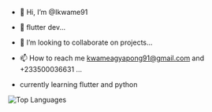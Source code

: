 - 👋 Hi, I’m @Ikwame91

- 🌱 flutter dev...
- 💞️ I’m looking to collaborate on projects...
- 📫 How to reach me kwameagyapong91@gmail.com and +233500036631 ...
- currently learning flutter and python

<!---
Ikwame91/Ikwame91 is a ✨ special ✨ repository because its `README.md` (this file) appears on your GitHub profile.
You can click the Preview link to take a look at your changes.
--->
![Top Languages](https://github-readme-stats.vercel.app/api/top-langs/?username=Ikwame91&layout=compact)
